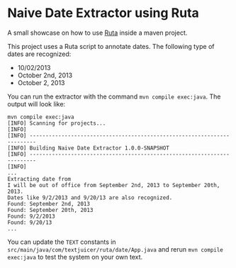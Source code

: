 # Naive Date Extractor using Ruta

A small showcase on how to use [Ruta](http://uima.apache.org/ruta) inside a
maven project.

This project uses a Ruta script to annotate dates. The following type
of dates are recognized:

* 10/02/2013
* October 2nd, 2013
* October 2, 2013

You can run the extractor with the command `mvn compile
exec:java`. The output will look like:

	mvn compile exec:java
	[INFO] Scanning for projects...
	[INFO]                                                                         
	[INFO] ------------------------------------------------------------------------
	[INFO] Building Naive Date Extractor 1.0.0-SNAPSHOT
	[INFO] ------------------------------------------------------------------------
	[INFO] 
	...
	Extracting date from
	I will be out of office from September 2nd, 2013 to September 20th, 2013.
	Dates like 9/2/2013 and 9/20/13 are also recognized.
	Found: September 2nd, 2013
	Found: September 20th, 2013
	Found: 9/2/2013
	Found: 9/20/13
	...

You can update the `TEXT` constants in
`src/main/java/com/textjuicer/ruta/date/App.java` and rerun `mvn
compile exec:java` to test the system on your own text.
